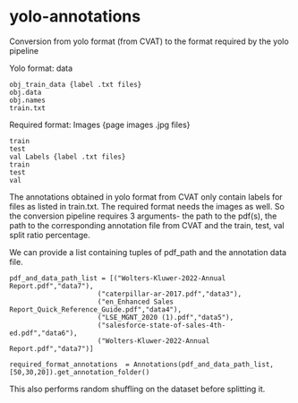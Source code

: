 # yolo-annotations



Conversion from yolo format (from CVAT) to the format required by the yolo pipeline

Yolo format: data

    obj_train_data {label .txt files}
    obj.data
    obj.names
    train.txt

Required format: Images {page images .jpg files}

    train
    test
    val Labels {label .txt files}
    train
    test
    val

The annotations obtained in yolo format from CVAT only contain labels for files as listed in train.txt. The required format needs the images as well. So the conversion pipeline requires 3 arguments- the path to the pdf(s), the path to the corresponding annotation file from CVAT and the train, test, val split ratio percentage.

We can provide a list containing tuples of pdf_path and the annotation data file.

    pdf_and_data_path_list = [("Wolters-Kluwer-2022-Annual Report.pdf","data7"),
                          ("caterpillar-ar-2017.pdf","data3"),
                          ("en_Enhanced Sales Report_Quick_Reference_Guide.pdf","data4"),
                          ("LSE_MGNT_2020 (1).pdf","data5"),
                          ("salesforce-state-of-sales-4th-ed.pdf","data6"),
                          ("Wolters-Kluwer-2022-Annual Report.pdf","data7")]

    required_format_annotations  = Annotations(pdf_and_data_path_list,[50,30,20]).get_annotation_folder()

This also performs random shuffling on the dataset before splitting it.

